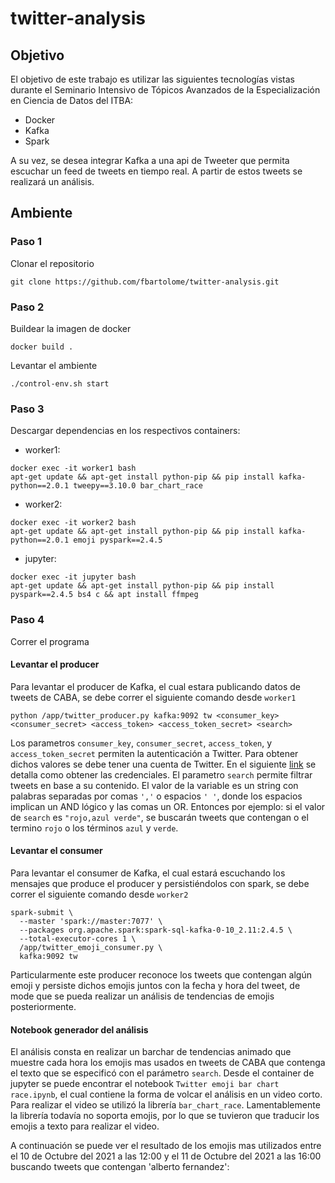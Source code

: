 # twitter-analysis

## Objetivo

El objetivo de este trabajo es utilizar las siguientes tecnologías vistas durante el Seminario Intensivo de Tópicos Avanzados de la Especialización en Ciencia de Datos del ITBA:
- Docker
- Kafka
- Spark

A su vez, se desea integrar Kafka a una api de Tweeter que permita escuchar un feed de tweets en tiempo real. A partir de estos tweets se realizará un análisis.

## Ambiente

### Paso 1

Clonar el repositorio

~~~
git clone https://github.com/fbartolome/twitter-analysis.git
~~~

### Paso 2

Buildear la imagen de docker

~~~
docker build .
~~~

Levantar el ambiente

~~~
./control-env.sh start
~~~

### Paso 3

Descargar dependencias en los respectivos containers:
- worker1: 
~~~
docker exec -it worker1 bash
apt-get update && apt-get install python-pip && pip install kafka-python==2.0.1 tweepy==3.10.0 bar_chart_race
~~~
- worker2:
~~~
docker exec -it worker2 bash
apt-get update && apt-get install python-pip && pip install kafka-python==2.0.1 emoji pyspark==2.4.5
~~~
- jupyter:
~~~
docker exec -it jupyter bash
apt-get update && apt-get install python-pip && pip install pyspark==2.4.5 bs4 c && apt install ffmpeg
~~~

### Paso 4

Correr el programa

#### Levantar el producer

Para levantar el producer de Kafka, el cual estara publicando datos de tweets de CABA, se debe correr el siguiente comando desde `worker1`
~~~
python /app/twitter_producer.py kafka:9092 tw <consumer_key> <consumer_secret> <access_token> <access_token_secret> <search>
~~~

Los parametros `consumer_key`, `consumer_secret`, `access_token`, y `access_token_secret` permiten la autenticación a Twitter. Para obtener dichos valores se debe tener una cuenta de Twitter. En el siguiente [link](https://developer.twitter.com/en/apply-for-access) se detalla como obtener las credenciales.
El parametro `search` permite filtrar tweets en base a su contenido. El valor de la variable es un string con palabras separadas por comas `','` o espacios `' '`, donde los espacios implican un AND lógico y las comas un OR. Entonces por ejemplo: si el valor de `search` es `"rojo,azul verde"`, se buscarán tweets que contengan o el termino `rojo` o los términos `azul` y `verde`.

#### Levantar el consumer

Para levantar el consumer de Kafka, el cual estará escuchando los mensajes que produce el producer y persistiéndolos con spark, se debe correr el siguiente comando desde `worker2`
~~~
spark-submit \
  --master 'spark://master:7077' \
  --packages org.apache.spark:spark-sql-kafka-0-10_2.11:2.4.5 \
  --total-executor-cores 1 \
  /app/twitter_emoji_consumer.py \
  kafka:9092 tw
~~~

Particularmente este producer reconoce los tweets que contengan algún emoji y persiste dichos emojis juntos con la fecha y hora del tweet, de mode que se pueda realizar un análisis de tendencias de emojis posteriormente.

#### Notebook generador del análisis

El análisis consta en realizar un barchar de tendencias animado que muestre cada hora los emojis mas usados en tweets de CABA que contenga el texto que se especificó con el parámetro `search`.
Desde el container de jupyter se puede encontrar el notebook `Twitter emoji bar chart race.ipynb`, el cual contiene la forma de volcar el análisis en un video corto. Para realizar el video se utilizó la librería `bar_chart_race`. Lamentablemente la librería todavía no soporta emojis, por lo que se tuvieron que traducir los emojis a texto para realizar el video.

A continuación se puede ver el resultado de los emojis mas utilizados entre el 10 de Octubre del 2021 a las 12:00 y el 11 de Octubre del 2021 a las 16:00 buscando tweets que contengan 'alberto fernandez':






